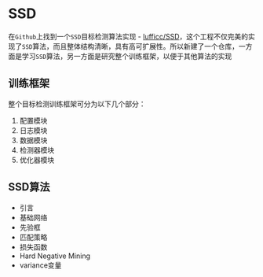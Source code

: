 # SSD

在`Github`上找到一个`SSD`目标检测算法实现 - [lufficc/SSD](https://github.com/lufficc/SSD)，这个工程不仅完美的实现了`SSD`算法，而且整体结构清晰，具有高可扩展性。所以新建了一个仓库，一方面是学习`SSD`算法，另一方面是研究整个训练框架，以便于其他算法的实现

## 训练框架

整个目标检测训练框架可分为以下几个部分：

1. 配置模块
2. 日志模块
3. 数据模块
4. 检测器模块
5. 优化器模块

## SSD算法

* 引言
* 基础网络
* 先验框
* 匹配策略
* 损失函数
* Hard Negative Mining
* variance变量